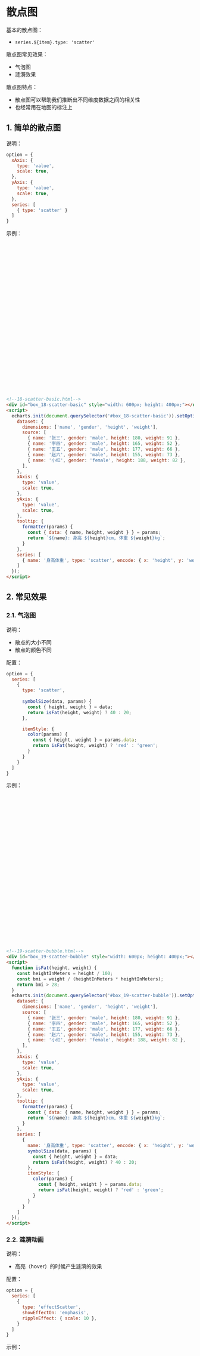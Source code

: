 # 散点图

基本的散点图：

* `series.${item}.type: 'scatter'`

散点图常见效果：

* 气泡图
* 涟漪效果

散点图特点：

* 散点图可以帮助我们推断出不同维度数据之间的相关性
* 也经常用在地图的标注上

## 1. 简单的散点图

说明：

```javascript
option = {
  xAxis: {
    type: 'value',
    scale: true,
  },
  yAxis: {
    type: 'value',
    scale: true,
  },
  series: [
    { type: 'scatter' }
  ]
}
```

示例：

<div id="box_18-scatter-basic" style="width: 600px; height: 400px;"></div>
<script>
  echarts.init(document.querySelector('#box_18-scatter-basic')).setOption({
    dataset: {
      dimensions: ['name', 'gender', 'height', 'weight'],
      source: [
        { name: '张三', gender: 'male', height: 180, weight: 91 },
        { name: '李四', gender: 'male', height: 165, weight: 52 },
        { name: '王五', gender: 'male', height: 177, weight: 66 },
        { name: '赵六', gender: 'male', height: 155, weight: 73 },
        { name: '小红', gender: 'female', height: 188, weight: 82 },
      ],
    },
    xAxis: {
      type: 'value',
      scale: true,
    },
    yAxis: {
      type: 'value',
      scale: true,
    },
    tooltip: {
      formatter(params) {
        const { data: { name, height, weight } } = params;
        return `${name}: 身高 ${height}cm, 体重 ${weight}kg`;
      }
    },
    series: [
      { name: '身高体重', type: 'scatter', encode: { x: 'height', y: 'weight' } }
    ]
  });
</script>

```html
<!--18-scatter-basic.html-->
<div id="box_18-scatter-basic" style="width: 600px; height: 400px;"></div>
<script>
  echarts.init(document.querySelector('#box_18-scatter-basic')).setOption({
    dataset: {
      dimensions: ['name', 'gender', 'height', 'weight'],
      source: [
        { name: '张三', gender: 'male', height: 180, weight: 91 },
        { name: '李四', gender: 'male', height: 165, weight: 52 },
        { name: '王五', gender: 'male', height: 177, weight: 66 },
        { name: '赵六', gender: 'male', height: 155, weight: 73 },
        { name: '小红', gender: 'female', height: 188, weight: 82 },
      ],
    },
    xAxis: {
      type: 'value',
      scale: true,
    },
    yAxis: {
      type: 'value',
      scale: true,
    },
    tooltip: {
      formatter(params) {
        const { data: { name, height, weight } } = params;
        return `${name}: 身高 ${height}cm, 体重 ${weight}kg`;
      }
    },
    series: [
      { name: '身高体重', type: 'scatter', encode: { x: 'height', y: 'weight' } }
    ]
  });
</script>
```

## 2. 常见效果

### 2.1. 气泡图

说明：

* 散点的大小不同
* 散点的颜色不同

配置：

```javascript
option = {
  series: [
    {
      type: 'scatter',
      
      symbolSize(data, params) {
        const { height, weight } = data;
        return isFat(height, weight) ? 40 : 20;
      },

      itemStyle: {
        color(params) {
          const { height, weight } = params.data;
          return isFat(height, weight) ? 'red' : 'green';
        }
      }
    }
  ]
}
```

示例：

<div id="box_19-scatter-bubble" style="width: 600px; height: 400px;"></div>
<script>
  function isFat(height, weight) {
    const heightInMeters = height / 100;
    const bmi = weight / (heightInMeters * heightInMeters);
    return bmi > 28;
  }
  echarts.init(document.querySelector('#box_19-scatter-bubble')).setOption({
    dataset: {
      dimensions: ['name', 'gender', 'height', 'weight'],
      source: [
        { name: '张三', gender: 'male', height: 180, weight: 91 },
        { name: '李四', gender: 'male', height: 165, weight: 52 },
        { name: '王五', gender: 'male', height: 177, weight: 66 },
        { name: '赵六', gender: 'male', height: 155, weight: 73 },
        { name: '小红', gender: 'female', height: 188, weight: 82 },
      ],
    },
    xAxis: {
      type: 'value',
      scale: true,
    },
    yAxis: {
      type: 'value',
      scale: true,
    },
    tooltip: {
      formatter(params) {
        const { data: { name, height, weight } } = params;
        return `${name}: 身高 ${height}cm, 体重 ${weight}kg`;
      }
    },
    series: [
      {
        name: '身高体重', type: 'scatter', encode: { x: 'height', y: 'weight' },
        symbolSize(data, params) {
          const { height, weight } = data;
          return isFat(height, weight) ? 40 : 20;
        },
        itemStyle: {
          color(params) {
            const { height, weight } = params.data;
            return isFat(height, weight) ? 'red' : 'green';
          }
        }
      }
    ]
  });
</script>

```html
<!--19-scatter-bubble.html-->
<div id="box_19-scatter-bubble" style="width: 600px; height: 400px;"></div>
<script>
  function isFat(height, weight) {
    const heightInMeters = height / 100;
    const bmi = weight / (heightInMeters * heightInMeters);
    return bmi > 28;
  }
  echarts.init(document.querySelector('#box_19-scatter-bubble')).setOption({
    dataset: {
      dimensions: ['name', 'gender', 'height', 'weight'],
      source: [
        { name: '张三', gender: 'male', height: 180, weight: 91 },
        { name: '李四', gender: 'male', height: 165, weight: 52 },
        { name: '王五', gender: 'male', height: 177, weight: 66 },
        { name: '赵六', gender: 'male', height: 155, weight: 73 },
        { name: '小红', gender: 'female', height: 188, weight: 82 },
      ],
    },
    xAxis: {
      type: 'value',
      scale: true,
    },
    yAxis: {
      type: 'value',
      scale: true,
    },
    tooltip: {
      formatter(params) {
        const { data: { name, height, weight } } = params;
        return `${name}: 身高 ${height}cm, 体重 ${weight}kg`;
      }
    },
    series: [
      {
        name: '身高体重', type: 'scatter', encode: { x: 'height', y: 'weight' },
        symbolSize(data, params) {
          const { height, weight } = data;
          return isFat(height, weight) ? 40 : 20;
        },
        itemStyle: {
          color(params) {
            const { height, weight } = params.data;
            return isFat(height, weight) ? 'red' : 'green';
          }
        }
      }
    ]
  });
</script>
```

### 2.2. 涟漪动画

说明：

* 高亮（hover）的时候产生涟漪的效果

配置：

```javascript
option = {
  series: [
    {
      type: 'effectScatter',
      showEffectOn: 'emphasis',
      rippleEffect: { scale: 10 },
    }
  ]
}
```

示例：

<div id="box_20-scatter-ripple" style="width: 600px; height: 400px;"></div>
<script>
  echarts.init(document.querySelector('#box_20-scatter-ripple')).setOption({
    dataset: {
      dimensions: ['name', 'gender', 'height', 'weight'],
      source: [
        { name: '张三', gender: 'male', height: 180, weight: 91 },
        { name: '李四', gender: 'male', height: 165, weight: 52 },
        { name: '王五', gender: 'male', height: 177, weight: 66 },
        { name: '赵六', gender: 'male', height: 155, weight: 73 },
        { name: '小红', gender: 'female', height: 188, weight: 82 },
      ],
    },
    xAxis: {
      type: 'value',
      scale: true,
    },
    yAxis: {
      type: 'value',
      scale: true,
    },
    tooltip: {
      formatter(params) {
        const { data: { name, height, weight } } = params;
        return `${name}: 身高 ${height}cm, 体重 ${weight}kg`;
      }
    },
    series: [
      {
        name: '身高体重', encode: { x: 'height', y: 'weight' },
        type: 'effectScatter',
        showEffectOn: 'emphasis',
        rippleEffect: { scale: 10 },
      }
    ]
  });
</script>

```html
<!--20-scatter-ripple.html-->
<div id="box_20-scatter-ripple" style="width: 600px; height: 400px;"></div>
<script>
  echarts.init(document.querySelector('#box_20-scatter-ripple')).setOption({
    dataset: {
      dimensions: ['name', 'gender', 'height', 'weight'],
      source: [
        { name: '张三', gender: 'male', height: 180, weight: 91 },
        { name: '李四', gender: 'male', height: 165, weight: 52 },
        { name: '王五', gender: 'male', height: 177, weight: 66 },
        { name: '赵六', gender: 'male', height: 155, weight: 73 },
        { name: '小红', gender: 'female', height: 188, weight: 82 },
      ],
    },
    xAxis: {
      type: 'value',
      scale: true,
    },
    yAxis: {
      type: 'value',
      scale: true,
    },
    tooltip: {
      formatter(params) {
        const { data: { name, height, weight } } = params;
        return `${name}: 身高 ${height}cm, 体重 ${weight}kg`;
      }
    },
    series: [
      {
        name: '身高体重', encode: { x: 'height', y: 'weight' },
        type: 'effectScatter',
        showEffectOn: 'emphasis',
        rippleEffect: { scale: 10 },
      }
    ]
  });
</script>
```

